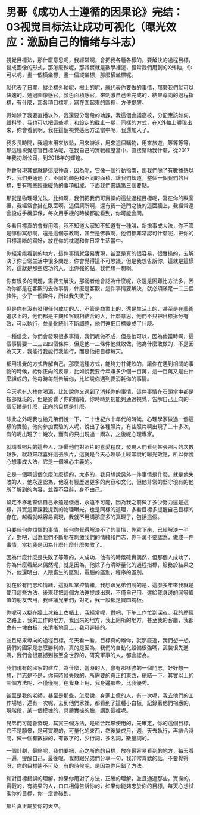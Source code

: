 # 男哥《成功人士遵循的因果论》完结：03视觉目标法让成功可视化（曝光效应：激励自己的情绪与斗志）

視覺目標法，那什麼意思呢，我經常啊，會把我各種各樣的，要解決的過程目標，變成圖像的形式，那怎麼做呢，那其實就是數學裡邊，經常我們用到的X外軸，你可以呢，畫一個橫坐標，畫一個縱坐標，那麼橫坐標呢。

就代表了日期，縱坐標外軸呢，樹上的呢，就代表你要做的事情，那麼我們就可以快速的，通過圖像感官，顏色面積感官，來刺激自己未完成的，結果導向的過程指標，有什麼，那各項目標呢，寫在圍起來的區裡，方便提醒。

假如除了我要直播以外，我還要分階段的功課，我這個會議高校，分配應該如何，跟科學，我也可以把這些呢，和設定的截止一期，同樣的方式，在X外軸上體現出來，你會看到啊，我在這個視覺感官方法當中呢，我還加入了。

我多長時間，我週末用來放鬆，用來游泳，用來這個購物，用來旅遊，等等等等，那這種視覺感官目標法呢，在我自己的實戰經歷當中，直接幫助我什麼，從2017年我初創公司，到2018年的輝煌。

你會發現其實就是這麼神奇，因為呢，它像一個行動指南，那我們除了有數據感以外，我們更通過了，不同的顏色和不同的面積，讓我們知道，整個一個我們的目標，要有哪些輕重緩急的事項組成，下面我們來講第三個要點。

那就是物理曝光法，比如啊，我們把我們可實操的這些過程目標呢，寫在你的臥室裡，我經常會掛在臥室啊，這個廁所啊，還有我一進門之後的這面牆上，我經常還會設成手機屏保，每次用手機的時候都能看到，你可能會問。

多看目標真的會有用嗎，我不知道大家知不知道有一種叫，新搶事成大法，你不管是哪個冥想啊，還是這個宗教啊，甚至是佛教啊，他們都非常認可什麼呢，把你的目標清晰的寫好，放在你的枕邊和你日常生活當中。

你經常能看到的地方，這件事情就容易實現，甚至是真的很容易，很實操的，去解決了你日常生活中很多問題，你會覺得這不可思議，但是我想告訴你，這就是這樣的，這就是那些成功的人，比你強的點，我們想一想啊。

你有很多的問題，需要去解決，那弱者他會認為什麼呢，永遠是困難比方法多，因為你都是在客觀的去做事情，什麼是客觀，這件事情要解決，就必須滿足一二三個條件，少了一個條件，所以我失敗了。

但是你有沒有發現任何成功的人，不管是商業上的，還是生活上的，甚至是在藝術追求上的，他們都是主觀和客觀相結合的人，什麼意思，他們不只把目標拆分有效，可以執行，並量化統計不斷調整，他們還把目標變成了什麼。

一種信念，你們會發現很多事情，我們呢做不成，但是他可以，因為他當時啊，這個事情要一二三四四個條件，但是他一二條件他就敢做，他為什麼敢做的，不是因為天天，我能行我能行我能行，而是他把目標每天。

都用視覺的方式告解自己，那麼這種方式，能夠力甘健飲的，讓你在遇到相關的事物的時候，給你正向的反饋，比如說我要今年賺多少個一百萬，這一百萬又是由什麼組成的，他每時每刻告解你，比如說你遇到要消耗你的事情。

今天呢有人找你喝酒，比如說你又遇到了消耗你的事情，這件事情在石頭當中都是按部就班的，但是影響了你的情緒，你時時刻刻能夠通過視覺，告解自己正向的一個反饋是什麼，正向的目標是什麼。

除此之外呢我也給兄弟們說一下，二十世紀六十年代的時候，心理學家做過一個這樣的實驗，他向參加實驗的人呢，說出了各種照片，有些照片啊出現了二十多次，有的呢出現了十幾次，而有的只出現過一兩次，之後呢心理專家。

就請看照片的這些人，評價他們對照片的喜愛程度，發現人們看到某張照片的次數越多，就越來越喜好這張照片，這就是今天心理學上經常說的曝光效應，所以你說心想事成大法，它是一個唯心主義的。

它是一個啊這個怎麼怎麼樣的，太多的，我只想說另外一件事情是什麼，就是他失敗的人，他永遠認為，他沒有經歷過更多的內容和文化，但他非常的堅守現有的他所了解到的內容，並義不容辭，身不由己。

堅定不移地堅信自己永遠是傻逼，永遠不可能，因為我之前做了多少努力還是這樣，其實這節課我提到的物理曝光，也是同樣的道理，多看目標多提醒自己目標的存在，越看就越容易實現，我就不用講那麼多的真理了，包括這個。

只要任何你煩惱的事情，任何你覺得解決不了的事情，先寫下來，已經解決一半了，對吧，因為我們不斷地在刺激我們的情緒和鬥志，你千萬不要認為，做成一件事情，當初我是因為什麼什麼什麼失敗了。

因為什麼什麼是失敗了等等的，人成功，他有的時候確實偶然，但那個人成功了，你為什麼看起來偶然呢，就是因為，他除了有清晰量化的過程指標，服務於結果之外，他還明白，人跟畜生的區別，電腦的區別，程序的區別。

就在於有鬥志和情緒，這就叫掌控情緒，我想跟兄弟們說的是，這麼多年來我就是使用這些方法，後來我把這個方法還提煉出來，不僅自己用，還給我身邊的同等價值的朋友去用，我建議兄弟們，對吧，我一般都是買四塊板。

你呢可以掛在牆上冰箱上衣櫃上，我經常呢，對吧，下午工作忙到深夜，我的歷經之路上，我的工作的地方，我回來的地方，我上廁所的地方，甚至我的客廳，我都會有一塊白板，來清晰地寫上，我可遲操的。

並且結果導向的過程目標，每天看一看，目標真的離你，就那麼近，我們想一想，我們的國家是怎麼勝利的，真的是因為，我們的自動化設備很強嗎，武裝很先進嗎，我們會很震撼到甚至全世界的，研究軍事的人，都會認為。

我們現有的國家的建立，為什麼，當時的人，會有那樣強的一個鬥志，好好想一想，鬥志是不是，你有時候失敗的，所需要的真正的東西，總結一下，其實以上的三個方法呢，不僅僅啊，在我身上用，我身邊那些，比我優秀。

甚至是我的老師，甚至是那些，怎麼說，身家上億的人，有一次呢，我去他們的工作場地，還有一次呢，去到他們家裡，都看到了這種小白板，記錄著他們相應的，現階段，某一個模塊的，具體實操的臉，講到這裡呢。

兄弟們可能會發現，其實三個方法，是組合起來使用的，先確定，你的這個目標，它不是願景，是可實現的，可量化的東西，然後變成月，週，天去執行，再結合時間，做一個有數據的，有數字的，少行詞，多名詞，數量詞的。

一個計劃，最終呢，我們要把，心之所向的目標，放在最容易看到的地方，每天看一遍，提醒自己，最後呢，我想跟兄弟們分享一句，我非常喜歡的話，不要覺得呀，你的目標遙不可及，有的時候呢，是因為你用錯了方法。

和對目標錯誤的理解，如果你用對了方法，正確的理解，並且通過那些，實操的，實戰的，有結果的人，口口相傳告訴你的，如果你能夠忠於你的目標，每天心想試乘你的目標，你一定會碰到。

那片真正屬於你的天空。